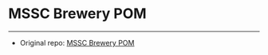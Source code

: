 # MSSC Brewery POM


---
* Original repo:
[MSSC Brewery POM](https://github.com/springframeworkguru/mssc-brewery-bom)